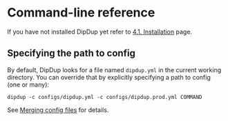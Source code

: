 # Command-line reference

If you have not installed DipDup yet refer to [4.1. Installation](../getting-started/installation.md) page.

## Specifying the path to config

By default, DipDup looks for a file named `dipdup.yml` in the current working directory. You can override that by explicitly specifying a path to config (one or many):

```shell
dipdup -c configs/dipdup.yml -c configs/dipdup.prod.yml COMMAND
```

See [Merging config files](../config#merging-config-files) for details.

